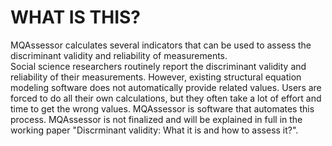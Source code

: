 WHAT IS THIS?
==========
MQAssessor calculates several indicators that can be used to assess the discriminant validity and reliability of measurements.\
Social science researchers routinely report the discriminant validity and reliability of their measurements. However, existing structural equation modeling software does not automatically provide related values. Users are forced to do all their own calculations, but they often take a lot of effort and time to get the wrong values. MQAssessor is software that automates this process. MQAssessor is not finalized and will be explained in full in the working paper "Discrminant validity: What it is and how to assess it?".
